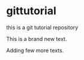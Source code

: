 # gittutorial
this is a git tutorial repository

This is a brand new text. 

Adding few more texts. 
